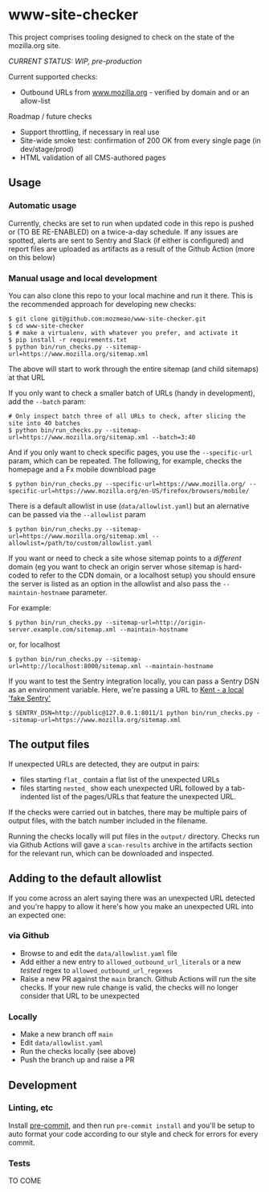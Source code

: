 # www-site-checker

This project comprises tooling designed to check on the state of the mozilla.org site.

_CURRENT STATUS: WIP, pre-production_

Current supported checks:

* Outbound URLs from www.mozilla.org - verified by domain and or an allow-list

Roadmap / future checks

* Support throttling, if necessary in real use
* Site-wide smoke test: confirmation of 200 OK from every single page (in dev/stage/prod)
* HTML validation of all CMS-authored pages


## Usage

### Automatic usage
Currently, checks are set to run when updated code in this repo is pushed or (TO BE RE-ENABLED) on a twice-a-day schedule. If any issues are spotted, alerts are sent to Sentry and Slack (if either is configured) and report files are uploaded as artifacts as a result of the Github Action (more on this below)

### Manual usage and local development
You can also clone this repo to your local machine and run it there. This is the recommended approach for developing new checks:

```
$ git clone git@github.com:mozmeao/www-site-checker.git
$ cd www-site-checker
$ # make a virtualenv, with whatever you prefer, and activate it
$ pip install -r requirements.txt
$ python bin/run_checks.py --sitemap-url=https://www.mozilla.org/sitemap.xml
```
The above will start to work through the entire sitemap (and child sitemaps) at that URL

If you only want to check a smaller batch of URLs (handy in development), add the `--batch` param:
```
# Only inspect batch three of all URLs to check, after slicing the site into 40 batches
$ python bin/run_checks.py --sitemap-url=https://www.mozilla.org/sitemap.xml --batch=3:40
```

And if you only want to check specific pages, you use the `--specific-url` param, which can be repeated. The following, for example, checks the homepage and a Fx mobile downbload page
```
$ python bin/run_checks.py --specific-url=https://www.mozilla.org/ --specific-url=https://www.mozilla.org/en-US/firefox/browsers/mobile/
```

There is a default allowlist in use (`data/allowlist.yaml`) but an alernative can be passed via the `--allowlist` param

```
$ python bin/run_checks.py --sitemap-url=https://www.mozilla.org/sitemap.xml --allowlist=/path/to/custom/allowlist.yaml
```

If you want or need to check a site whose sitemap points to a _different_ domain (eg you want to check an origin server whose sitemap is hard-coded to refer to the CDN domain, or a localhost setup) you should ensure the server is listed as an option in the allowlist and also pass the `--maintain-hostname` parameter.

For example:

```
$ python bin/run_checks.py --sitemap-url=http://origin-server.example.com/sitemap.xml --maintain-hostname
```

or, for localhost

```
$ python bin/run_checks.py --sitemap-url=http://localhost:8000/sitemap.xml --maintain-hostname
```



If you want to test the Sentry integration locally, you can pass a Sentry DSN as an environment variable. Here, we're passing a URL to [Kent - a local 'fake Sentry'](https://github.com/willkg/kent)

```
$ SENTRY_DSN=http://public@127.0.0.1:8011/1 python bin/run_checks.py --sitemap-url=https://www.mozilla.org/sitemap.xml
```


## The output files
If unexpected URLs are detected, they are output in pairs:
* files starting `flat_` contain a flat list of the unexpected URLs
* files starting `nested_` show each unexpected URL followed by a tab-indented list of the pages/URLs that feature the unexpected URL.

If the checks were carried out in batches, there may be multiple pairs of output files, with the batch number included in the filename.

Running the checks locally will put files in the `output/` directory.
Checks run via Github Actions will gave a `scan-results` archive in the artifacts section for the relevant run, which can be downloaded and inspected.


## Adding to the default allowlist

If you come across an alert saying there was an unexpected URL detected and you're happy to allow it here's how you make an unexpected URL into an expected one:

### via Github

* Browse to and edit the `data/allowlist.yaml` file
* Add either a new entry to `allowed_outbound_url_literals` or a new _tested_ regex to `allowed_outbound_url_regexes`
* Raise a new PR against the `main` branch. Github Actions will run the site checks. If your new rule change is valid, the checks will no longer consider that URL to be unexpected

### Locally

* Make a new branch off `main`
* Edit `data/allowlist.yaml`
* Run the checks locally (see above)
* Push the branch up and raise a PR

## Development
### Linting, etc
Install [pre-commit](https://pre-commit.com/#install), and then run `pre-commit install` and you'll be setup
to auto format your code according to our style and check for errors for every commit.

### Tests
TO COME
